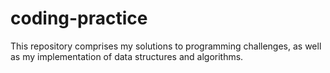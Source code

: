 # coding-practice

This repository comprises my solutions to programming challenges, as well as my implementation of data structures and algorithms.
